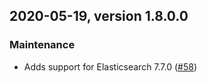 ## 2020-05-19, version 1.8.0.0

### Maintenance
* Adds support for Elasticsearch 7.7.0 ([#58](https://github.com/opendistro-for-elasticsearch/job-scheduler/pull/58))
